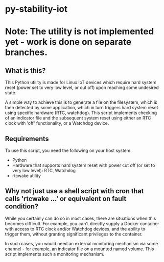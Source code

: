 # py-stability-iot
# Note: The utility is not implemented yet - work is done on separate branches.
## What is this?
This Python utility is made for Linux IoT devices which require hard system reset (power set to very low level, or cut off) upon reaching some undesired state.

A simple way to achieve this is to generate a file on the filesystem, which is then detected by some application, which in turn triggers hard system reset using specific hardware (RTC, watchdog).
This script implements checking of an indicator file and the subsequent system reset using either an RTC clock with 'off' functionality, or a Watchdog device.

## Requirements
To use this script, you need the following on your host system:
- Python
- Hardware that supports hard system reset with power cut off (or set to very low level): RTC, Watchdog
- rtcwake utility

## Why not just use a shell script with cron that calls 'rtcwake ...' or equivalent on fault condition?

While you certainly can do so in most cases, there are situations when this becomes difficult.
For example, you can't directly supply a Docker container with access to RTC clock and/or Watchdog devices, and the ability to trigger them, without granting significant privileges to the container.

In such cases, you would need an external monitoring mechanism via some channel - for example, an indicator file on a mounted named volume. 
This script implements such a monitoring mechanism.


